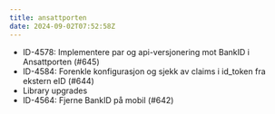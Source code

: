 ```yaml
---
title: ansattporten
date: 2024-09-02T07:52:58Z
---
```

- ID-4578: Implementere par og api-versjonering mot BankID i Ansattporten (#645)
- ID-4584: Forenkle konfigurasjon og sjekk av claims i id_token fra ekstern eID (#644)
- Library upgrades
- ID-4564: Fjerne BankID på mobil (#642)

